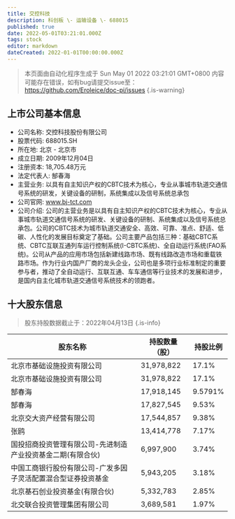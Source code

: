 ```yaml
---
title: 交控科技
description: 科创板 \- 运输设备 \- 688015
published: true
date: 2022-05-01T03:21:01.000Z
tags: stock
editor: markdown
dateCreated: 2022-01-01T00:00:00.000Z
---
```


> 本页面由自动化程序生成于 Sun May 01 2022 03:21:01 GMT+0800
> 内容可能存在错误，如有bug请提交issue至：https://github.com/Eroleice/doc-pi/issues
{.is-warning}

## 上市公司基本信息
- 公司名称: 交控科技股份有限公司
- 股票代码: 688015.SH
- 所在地: 北京 - 北京市
- 成立日期: 2009年12月04日
- 注册资本: 18,705.48万元
- 法定代表人: 郜春海
- 主营业务: 以具有自主知识产权的CBTC技术为核心，专业从事城市轨道交通信号系统的研发，关键设备的研制，系统集成以及信号系统总承包
- 公司官网: www.bj-tct.com
- 公司介绍: 公司的主营业务是以具有自主知识产权的CBTC技术为核心，专业从事城市轨道交通信号系统的研发、关键设备的研制、系统集成以及信号系统总承包。公司的CBTC技术为城市轨道交通安全、高效、可靠、准点、舒适、低碳、人性化的发展目标奠定了基础。公司主要产品包括三种：基础CBTC系统、CBTC互联互通列车运行控制系统(I-CBTC系统)、全自动运行系统(FAO系统)。公司从产品的应用市场包括新建线路市场、既有线路改造市场和重载铁路市场。作为行业内国产厂商的龙头企业，公司也是多项行业标准制定的重要参与者，推动了全自动运行、互联互通、车车通信等行业技术的发展和进步，是国内自主化城市轨道交通信号系统技术的领跑者。


## 十大股东信息
> 股东持股数据截止于：2022年04月13日
{.is-info}

| 股东名称 | 持股数量（股） | 持股比例 |
| --- | --- | --- |
| 北京市基础设施投资有限公司 | 31,978,822 | 17.1% |
| 北京市基础设施投资有限公司 | 31,978,822 | 17.1% |
| 郜春海 | 17,918,145 | 9.5791% |
| 郜春海 | 17,827,545 | 9.53% |
| 北京交大资产经营有限公司 | 17,544,857 | 9.38% |
| 张鸥 | 13,414,778 | 7.17% |
| 国投招商投资管理有限公司-先进制造产业投资基金二期(有限合伙) | 6,997,900 | 3.74% |
| 中国工商银行股份有限公司-广发多因子灵活配置混合型证券投资基金 | 5,943,205 | 3.18% |
| 北京基石创业投资基金(有限合伙) | 5,332,783 | 2.85% |
| 北交联合投资管理集团有限公司 | 3,689,581 | 1.97% |




